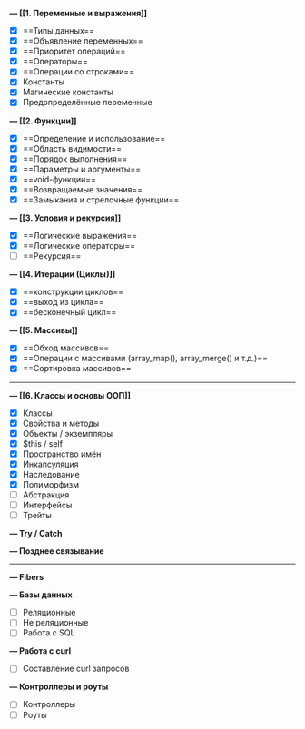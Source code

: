 **— [[1. Переменные и выражения]]**


- [x] ==Типы данных==
- [x] ==Объявление переменных== 
- [x] ==Приоритет операций==
- [x] ==Операторы== 
- [x] ==Операции со строками==
- [x] Константы
- [x] Магические константы
- [x] Предопределённые переменные

**— [[2. Функции]]**


- [x] ==Определение и использование==
- [x] ==Область видимости==
- [x] ==Порядок выполнения==
- [x] ==Параметры и аргументы==
- [x] ==void-функции==
- [x] ==Возвращаемые значения==
- [x] ==Замыкания и стрелочные функции==

**— [[3. Условия и рекурсия]]**


- [x] ==Логические выражения==
- [x] ==Логические операторы==
- [ ] ==Рекурсия==

**— [[4. Итерации (Циклы)]]**


- [x] ==конструкции циклов==
- [x] ==выход из цикла==
- [x] ==бесконечный цикл==

**— [[5. Массивы]]**


- [x] ==Обход массивов==
- [x] ==Операции с массивами (array_map(), array_merge() и т.д.)==
- [x] ==Сортировка массивов==
___

**— [[6. Классы и основы ООП]]**


- [x] Классы
- [x] Свойства и методы
- [x] Объекты / экземпляры
- [x] $this / self
- [x] Пространство имён
- [x] Инкапсуляция
- [x] Наследование
- [x] Полиморфизм
- [ ] Абстракция
- [ ] Интерфейсы
- [ ] Трейты

**— Try / Catch**


**— Позднее связывание**


---

**— Fibers**


**— Базы данных**


- [ ] Реляционные
- [ ] Не реляционные
- [ ] Работа с SQL

**— Работа с curl**


- [ ] Составление curl запросов

**— Контроллеры и роуты**


- [ ] Контроллеры
- [ ] Роуты